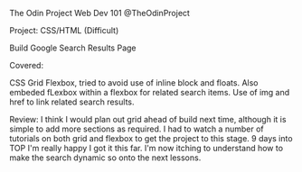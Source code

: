 The Odin Project Web Dev 101
@TheOdinProject

Project: CSS/HTML (Difficult)

Build Google Search Results Page

Covered:

CSS Grid
Flexbox, tried to avoid use of inline block and floats. Also embeded fLexbox within a flexbox for related search items.
Use of img and href to link related search results.

Review:
I think I would plan out grid ahead of build next time, although it is simple to add more sections as required.
I had to watch a number of tutorials on both grid and flexbox to get the project to this stage. 9 days into TOP I'm really happy I got it this far.
I'm now itching to understand how to make the search dynamic so onto the next lessons.




